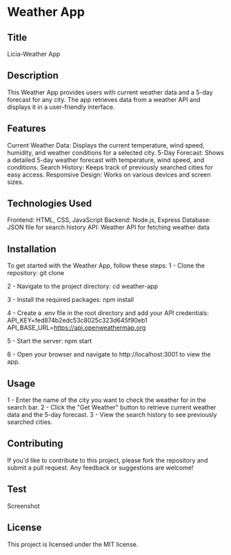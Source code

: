 # Weather App

## Title
Licia-Weather App

## Description
This Weather App provides users with current weather data and a 5-day forecast for any city. The app retrieves data from a weather API and displays it in a user-friendly interface.

## Features
Current Weather Data: Displays the current temperature, wind speed, humidity, and weather conditions for a selected city.
5-Day Forecast: Shows a detailed 5-day weather forecast with temperature, wind speed, and conditions.
Search History: Keeps track of previously searched cities for easy access.
Responsive Design: Works on various devices and screen sizes.

## Technologies Used
Frontend: HTML, CSS, JavaScript
Backend: Node.js, Express
Database: JSON file for search history
API: Weather API for fetching weather data

## Installation
To get started with the Weather App, follow these steps:
1 - Clone the repository:
git clone 

2 - Navigate to the project directory:
cd weather-app

3 - Install the required packages:
npm install

4 - Create a .env file in the root directory and add your API credentials:
API_KEY=fed874b2edc53c8025c323d645f90eb1
API_BASE_URL=https://api.openweathermap.org

5 - Start the server:
npm start

6 - Open your browser and navigate to http://localhost:3001 to view the app.

## Usage
1 - Enter the name of the city you want to check the weather for in the search bar.
2 - Click the "Get Weather" button to retrieve current weather data and the 5-day forecast.
3 - View the search history to see previously searched cities.

## Contributing
If you'd like to contribute to this project, please fork the repository and submit a pull request. Any feedback or suggestions are welcome!

## Test
Screenshot

## License
This project is licensed under the MIT license.
